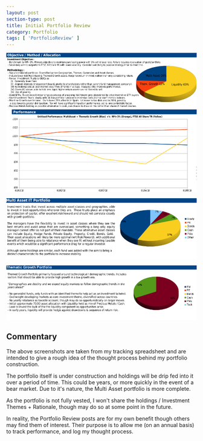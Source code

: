 ```yaml
---
layout: post
section-type: post
title: Initial Portfolio Review
category: Portfolio
tags: [ 'PortfolioReview' ]
---
```


![Overall](/img/2018/20180508_PortfolioReview_Overall.png)

![Multi Asset Portfolio](/img/2018/20180508_PortfolioReview_MultiAsset.png)

<img src="/img/2018/20180508_PortfolioReview_ThematicGrowth.png">

## Commentary

The above screenshots are taken from my tracking spreadsheet and are intended to give a
rough idea of the thought process behind my portfolio construction.

The portfolio itself is under construction and holdings will be drip fed into it over a
period of time.  This could be years, or more quickly in the event of a bear market.  Due
to it's nature, the Multi Asset portfolio is more complete.

As the portfolio is not fully vested, I won't share the holdings / Investment
Themes + Rationale, though may do so at some point in the future.  

In reality, the Portfolio Review posts are for my own benefit though others may find them
of interest.  Their purpose is to allow me (on an annual basis) to track performance, and
log my thought process.

